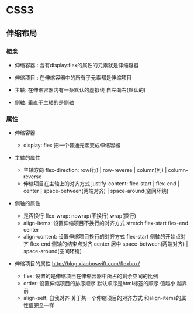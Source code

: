 # CSS3

## 伸缩布局

### 概念

- 伸缩容器 : 含有display:flex的属性的元素就是伸缩容器

- 伸缩项目 : 在伸缩容器中的所有子元素都是伸缩项目

- 主轴:  在伸缩容器内有一条默认的虚拟线 自左向右(默认的) 

- 侧轴: 垂直于主轴的是侧轴


### 属性

- 伸缩容器
  - display: flex 把一个普通元素变成伸缩容器
- 主轴的属性
  - 主轴方向 flex-direction: row(行) | row-reverse | column(列) | column-reverse
  - 伸缩项目在主轴上的对齐方式 justify-content: flex-start | flex-end | center | space-between(两端对齐) | space-around(空间环绕)

- 侧轴的属性
  - 是否换行 flex-wrap:  nowrap(不换行) wrap(换行)
  - align-items: 设置伸缩项目不换行的对齐方式 stretch flex-start  flex-end  center
  - align-content: 设置伸缩项目换行的对齐方式  flex-start 侧轴的开始点对齐  flex-end 侧轴的结束点对齐  center 居中 space-between(两端对齐) | space-around(空间环绕)

- 伸缩项目的属性  http://blog.xiaoboswift.com/flexbox/
  - flex: 设置的是伸缩项目在伸缩容器中所占的剩余空间的比例
  - order: 设置伸缩项目的排序顺序  默认顺序是html标签的顺序 值越小 越靠前
  - align-self: 自我对齐 关于某一个伸缩项目的对齐方式 和align-items的属性值完全一样
